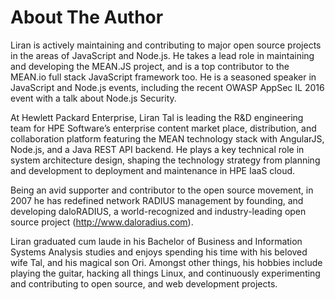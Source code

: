 # About The Author

Liran is actively maintaining and contributing to major open source projects in the areas of JavaScript and Node.js. He takes a lead role in maintaining and developing the MEAN.JS project, and is a top contributor to the MEAN.io full stack JavaScript framework too. He is a seasoned speaker in JavaScript and Node.js events, including the recent OWASP AppSec IL 2016 event with a talk about Node.js Security. 

At Hewlett Packard Enterprise, Liran Tal is leading the R&D engineering team for HPE Software’s enterprise content market place, distribution, and collaboration platform featuring the MEAN technology stack with AngularJS, Node.js, and a Java REST API backend. He plays a key technical role in system architecture design, shaping the technology strategy from planning and development to deployment and maintenance in HPE IaaS cloud.

Being an avid supporter and contributor to the open source movement, in 2007 he has redefined network RADIUS management by founding, and developing daloRADIUS, a world-recognized and industry-leading open source project (http://www.daloradius.com).

Liran graduated cum laude in his Bachelor of Business and Information Systems Analysis studies and enjoys spending his time with his beloved wife Tal, and his magical son Ori. Amongst other things, his hobbies include playing the guitar, hacking all things Linux, and continuously experimenting and contributing to open source, and web development projects.
